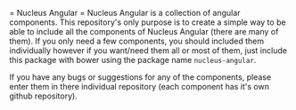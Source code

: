 = Nucleus Angular =
Nucleus Angular is a collection of angular components.  This repository's only purpose is to create a simple way to be able to include all the components of Nucleus Angular (there are many of them).  If you only need a few components, you should included them individually however if you want/need them all or most of them, just include this package with bower using the package name ```nucleus-angular```.

If you have any bugs or suggestions for any of the components, please enter them in there individual repository (each component has it's own github repository).
